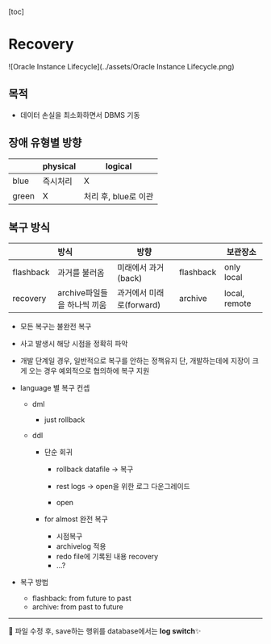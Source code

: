 [toc]

# Recovery

![Oracle Instance Lifecycle](../assets/Oracle Instance Lifecycle.png)

## 목적

- 데이터 손실을 최소화하면서 DBMS 기동

## 장애 유형별 방향

|       | physical | logical              |
| ----- | -------- | -------------------- |
| blue  | 즉시처리 | X                    |
| green | X        | 처리 후, blue로 이관 |

## 복구 방식

|           | 방식                        | 방향                     |           | 보관장소      |
| --------- | :-------------------------- | ------------------------ | --------- | ------------- |
| flashback | 과거를 불러옴               | 미래에서 과거(back)      | flashback | only local    |
| recovery  | archive파일들을 하나씩 끼움 | 과거에서 미래로(forward) | archive   | local, remote |

- 모든 복구는 불완전 복구
- 사고 발생시 해당 시점을 정확히 파악
- 개발 단계일 경우, 일반적으로 복구를 안하는 정책유지
  단, 개발하는데에 지장이 크게 오는 경우 예외적으로 협의하에 복구 지원
- language 별 복구 컨셉

  - dml

    - just rollback

  - ddl

    - 단순 회귀

      - rollback datafile -> 복구

      - rest logs -> open을 위한 로그 다운그레이드

      - open

    - for almost 완전 복구

      - 시점복구
      - archivelog 적용
      - redo file에 기록된 내용 recovery
      - ...?

- 복구 방법
  - flashback: from future to past
  - archive: from past to future

---

💊 파일 수정 후, save하는 행위를 database에서는 **log switch**✨
